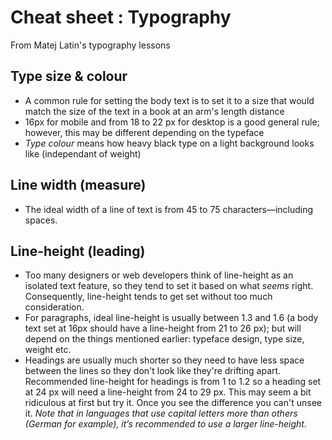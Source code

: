 # Cheat sheet : Typography

From Matej Latin's typography lessons

## Type size & colour

- A common rule for setting the body text is to set it to a size that would match the size of the text in a book at an arm's length distance
- 16px for mobile and from 18 to 22 px for desktop is a good general rule; however, this may be different depending on the typeface
- _Type colour_ means how heavy black type on a light background looks like (independant of weight)

## Line width (measure)

- The ideal width of a line of text is from 45 to 75 characters—including spaces. 

## Line-height (leading)

- Too many designers or web developers think of line-height as an isolated text feature, so they tend to set it based on what _seems_ right. Consequently, line-height tends to get set without too much consideration.
- For paragraphs, ideal line-height is usually between 1.3 and 1.6 (a body text set at 16px should have a line-height from 21 to 26 px); but will depend on the things mentioned earlier: typeface design, type size, weight etc.
- Headings are usually much shorter so they need to have less space between the lines so they don't look like they're drifting apart. Recommended line-height for headings is from 1 to 1.2 so a heading set at 24 px will need a line-height from 24 to 29 px. This may seem a bit ridiculous at first but try it. Once you see the difference you can't unsee it. _Note that in languages that use capital letters more than others (German for example), it’s recommended to use a larger line-height._
